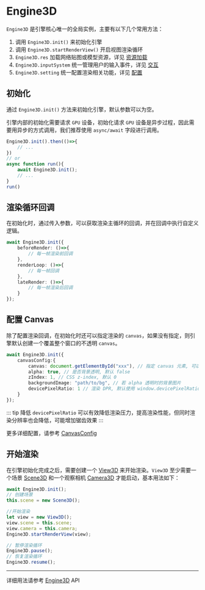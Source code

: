 # Engine3D
`Engine3D` 是引擎核心唯一的全局实例，主要有以下几个常用方法：
1. 调用 `Engine3D.init()` 来初始化引擎
2. 调用 `Engine3D.startRenderView()` 开启视图渲染循环
3. `Engine3D.res` 加载网络贴图或模型资源，详见 [资源加载](/guide/resource/Readme)
4. `Engine3D.inputSystem` 统一管理用户的输入事件，详见 [交互](/guide/interaction/pointer)
5. `Engine3D.setting` 统一配置渲染相关功能，详见 [配置](/guide/core/config)

## 初始化
通过 `Engine3D.init()` 方法来初始化引擎，默认参数可以为空。

引擎内部的初始化需要请求 `GPU` 设备，初始化请求 `GPU` 设备是异步过程，因此需要用异步的方式调用，我们推荐使用 `async/await` 字段进行调用。

```ts
Engine3D.init().then(()=>{
    // ...
})
// or
async function run(){
    await Engine3D.init();
    // ...
}
run()
```

## 渲染循环回调
在初始化时，通过传入参数，可以获取渲染主循环的回调，并在回调中执行自定义逻辑。

```ts
await Engine3D.init({
    beforeRender: ()=>{
        // 每一帧渲染前回调
    },
    renderLoop: ()=>{
        // 每一帧回调
    },
    lateRender: ()=>{
        // 每一帧渲染后回调
    }
});
```

## 配置 Canvas
除了配置渲染回调，在初始化时还可以指定渲染的 `canvas`，如果没有指定，则引擎默认创建一个覆盖整个窗口的不透明 `canvas`。

```ts
await Engine3D.init({
    canvasConfig:{
        canvas: document.getElementById("xxx"), // 指定 canvas 元素, 可以自定义管理 canvas 大小或布局
        alpha: true, // 是否背景透明, 默认 false
        zIndex: 1, // CSS z-index, 默认 0
        backgroundImage: "path/to/bg", // 若 alpha 透明时的背景图片
        devicePixelRatio: 1 // 渲染 DPR, 默认使用 window.devicePixelRatio
    }
});
``` 
::: tip
降低 `devicePixelRatio` 可以有效降低渲染压力，提高渲染性能，但同时渲染分辨率也会降低，可能增加锯齿效果
:::

更多详细配置，请参考 [CanvasConfig](/api/types/CanvasConfig)

## 开始渲染
在引擎初始化完成之后，需要创建一个 [View3D](/api/classes/View3D) 来开始渲染。`View3D` 至少需要一个场景 [Scene3D](/guide/core/scene) 和一个观察相机 [Camera3D](/api/classes/Camera3D) 才能启动，基本用法如下：

```ts
await Engine3D.init();
// 创建场景
this.scene = new Scene3D();

//开始渲染
let view = new View3D();
view.scene = this.scene;
view.camera = this.camera;
Engine3D.startRenderView(view);

// 暂停渲染循环
Engine3D.pause();
// 恢复渲染循环
Engine3D.resume();
```
---
详细用法请参考 [Engine3D](/api/classes/Engine3D) API

